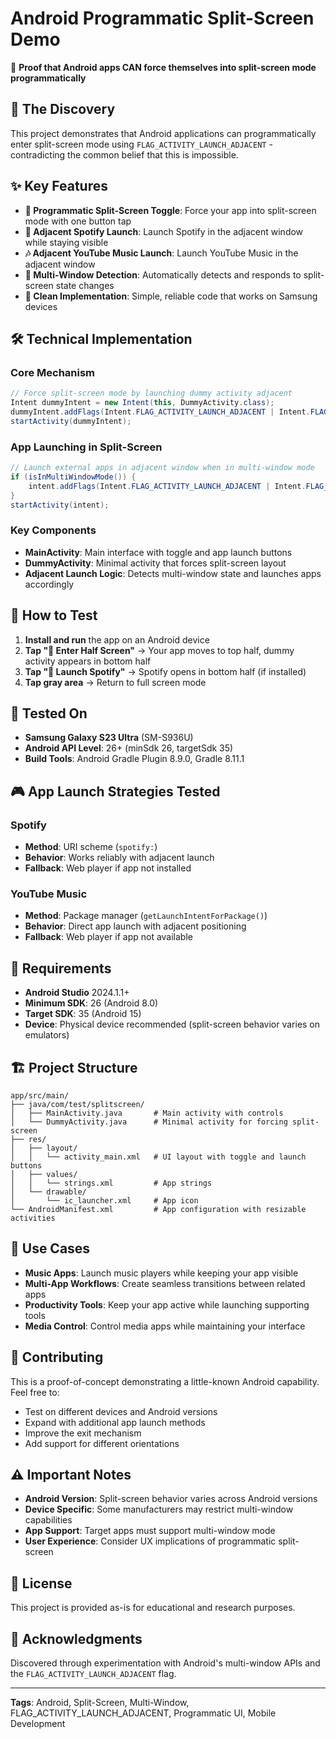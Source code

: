# Android Programmatic Split-Screen Demo

🚀 **Proof that Android apps CAN force themselves into split-screen mode programmatically**

## 🎯 The Discovery

This project demonstrates that Android applications can programmatically enter split-screen mode using `FLAG_ACTIVITY_LAUNCH_ADJACENT` - contradicting the common belief that this is impossible.

## ✨ Key Features

- **🔄 Programmatic Split-Screen Toggle**: Force your app into split-screen mode with one button tap
- **🎵 Adjacent Spotify Launch**: Launch Spotify in the adjacent window while staying visible
- **🎶 Adjacent YouTube Music Launch**: Launch YouTube Music in the adjacent window
- **📱 Multi-Window Detection**: Automatically detects and responds to split-screen state changes
- **🔧 Clean Implementation**: Simple, reliable code that works on Samsung devices

## 🛠️ Technical Implementation

### Core Mechanism
```java
// Force split-screen mode by launching dummy activity adjacent
Intent dummyIntent = new Intent(this, DummyActivity.class);
dummyIntent.addFlags(Intent.FLAG_ACTIVITY_LAUNCH_ADJACENT | Intent.FLAG_ACTIVITY_NEW_TASK);
startActivity(dummyIntent);
```

### App Launching in Split-Screen
```java
// Launch external apps in adjacent window when in multi-window mode
if (isInMultiWindowMode()) {
    intent.addFlags(Intent.FLAG_ACTIVITY_LAUNCH_ADJACENT | Intent.FLAG_ACTIVITY_NEW_TASK);
}
startActivity(intent);
```

### Key Components
- **MainActivity**: Main interface with toggle and app launch buttons
- **DummyActivity**: Minimal activity that forces split-screen layout
- **Adjacent Launch Logic**: Detects multi-window state and launches apps accordingly

## 🧪 How to Test

1. **Install and run** the app on an Android device
2. **Tap "🔄 Enter Half Screen"** → Your app moves to top half, dummy activity appears in bottom half
3. **Tap "🎵 Launch Spotify"** → Spotify opens in bottom half (if installed)
4. **Tap gray area** → Return to full screen mode

## 📱 Tested On

- **Samsung Galaxy S23 Ultra** (SM-S936U)
- **Android API Level**: 26+ (minSdk 26, targetSdk 35)
- **Build Tools**: Android Gradle Plugin 8.9.0, Gradle 8.11.1

## 🎮 App Launch Strategies Tested

### Spotify
- **Method**: URI scheme (`spotify:`)
- **Behavior**: Works reliably with adjacent launch
- **Fallback**: Web player if app not installed

### YouTube Music  
- **Method**: Package manager (`getLaunchIntentForPackage()`)
- **Behavior**: Direct app launch with adjacent positioning
- **Fallback**: Web player if app not available

## 🔧 Requirements

- **Android Studio** 2024.1.1+
- **Minimum SDK**: 26 (Android 8.0)
- **Target SDK**: 35 (Android 15)
- **Device**: Physical device recommended (split-screen behavior varies on emulators)

## 🏗️ Project Structure

```
app/src/main/
├── java/com/test/splitscreen/
│   ├── MainActivity.java       # Main activity with controls
│   └── DummyActivity.java      # Minimal activity for forcing split-screen
├── res/
│   ├── layout/
│   │   └── activity_main.xml   # UI layout with toggle and launch buttons
│   ├── values/
│   │   └── strings.xml         # App strings
│   └── drawable/
│       └── ic_launcher.xml     # App icon
└── AndroidManifest.xml         # App configuration with resizable activities
```

## 🎯 Use Cases

- **Music Apps**: Launch music players while keeping your app visible
- **Multi-App Workflows**: Create seamless transitions between related apps
- **Productivity Tools**: Keep your app active while launching supporting tools
- **Media Control**: Control media apps while maintaining your interface

## 🤝 Contributing

This is a proof-of-concept demonstrating a little-known Android capability. Feel free to:

- Test on different devices and Android versions
- Expand with additional app launch methods
- Improve the exit mechanism
- Add support for different orientations

## ⚠️ Important Notes

- **Android Version**: Split-screen behavior varies across Android versions
- **Device Specific**: Some manufacturers may restrict multi-window capabilities
- **App Support**: Target apps must support multi-window mode
- **User Experience**: Consider UX implications of programmatic split-screen

## 📄 License

This project is provided as-is for educational and research purposes.

## 🙏 Acknowledgments

Discovered through experimentation with Android's multi-window APIs and the `FLAG_ACTIVITY_LAUNCH_ADJACENT` flag.

---

**Tags**: Android, Split-Screen, Multi-Window, FLAG_ACTIVITY_LAUNCH_ADJACENT, Programmatic UI, Mobile Development
